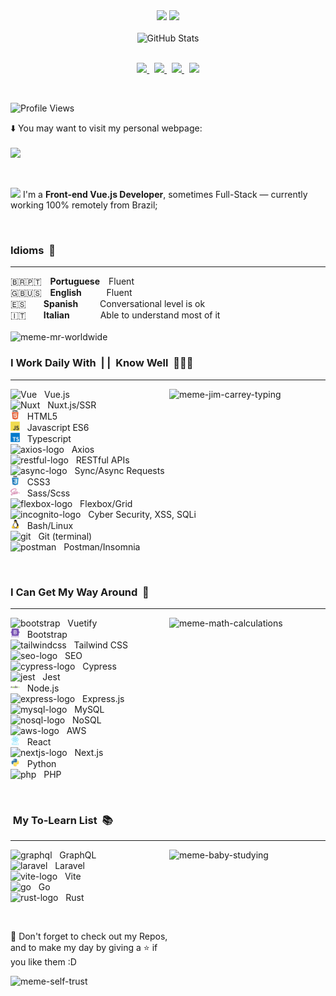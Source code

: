<div align="center"><picture>
    <source media="(prefers-color-scheme: dark)" srcset="https://readme-typing-svg.herokuapp.com?font=Inter&weight=600&size=38&duration=3500&pause=1500&color=F7F7F7&center=true&vCenter=true&width=800&lines=Hi+there%2C+I'm+%40it-jhack;I'm+a+Front-end+Vue.js+Developer" />
    <img src="https://readme-typing-svg.herokuapp.com?font=Inter&weight=600&size=38&duration=3500&pause=1500&color=000000&center=true&vCenter=true&width=800&lines=Hi+there%2C+I'm+%40it-jhack;I'm+a+Front-end+Vue.js+Developer" />
  </picture>
  <picture>
    <source media="(prefers-color-scheme: dark)" srcset="https://readme-typing-svg.herokuapp.com?font=Inter&weight=500&size=28&duration=3500&pause=1500&color=F7F7F7&center=true&vCenter=true&width=800&lines=I+hope+you+find+what+you're+looking+for+in+here+%F0%9F%99%82;With+some+experience+in+Back-end+and+Cyber+Security+too" />
    <img src="https://readme-typing-svg.herokuapp.com?font=Inter&weight=500&size=28&duration=3500&pause=1500&color=000000&center=true&vCenter=true&width=800&lines=I+hope+you+find+what+you're+looking+for+in+here+%F0%9F%99%82;With+some+background+in+Back-end+and+Cyber+Security+too" />
  </picture>
</div>

<br>

<div align="center">
  <picture>
    <source media="(prefers-color-scheme: dark)" srcset="https://github-readme-stats.vercel.app/api?username=it-jhack&show_icons=true&theme=gotham" />
    <img src="https://github-readme-stats.vercel.app/api?username=it-jhack&show_icons=true" alt="GitHub Stats">
  </picture>
</div>

<br>

<p align="center"> 
  <a href="https://www.linkedin.com/in/tpamaral/?locale=en_US">
    <img src="https://img.shields.io/badge/linkedin-%230077B5.svg?&style=for-the-badge&logo=linkedin&logoColor=white" />
  </a>&nbsp;
  <a href="https://www.instagram.com/thiago_amaral_0x539">
    <img src="https://img.shields.io/badge/instagram-%23E4405F.svg?&style=for-the-badge&logo=instagram&logoColor=white" />        
  </a>&nbsp;
  <a href="https://wa.me/5514998416457">
    <img src="https://img.shields.io/badge/WhatsApp-25D366?style=for-the-badge&logo=whatsapp&logoColor=white" />
  </a>&nbsp;
  <a href="https://www.reddit.com/user/it_jhack">
    <img src="https://img.shields.io/badge/Reddit-FF4500?style=for-the-badge&logo=reddit&logoColor=white" />
  </a>
</p>

<br>

![Profile Views](https://komarev.com/ghpvc/?username=it-jhack)
<br>
<p>
  ⬇️ You may want to visit my personal webpage:
  <a href="https://thiagoamaral.vercel.app/" target="_blank">
    <br>
    <br>
    <img src="https://user-images.githubusercontent.com/74467166/200308707-42eb0208-5456-4c06-9cbf-a6c1e328fa9b.png" />
  </a>
</p>

<br>

<p>
  <img src="https://media.giphy.com/media/hvRJCLFzcasrR4ia7z/giphy.gif" width="20" />
  I'm a <b>Front-end Vue.js Developer</b>, sometimes Full-Stack — currently working 100% remotely from Brazil;
</p>

<br>

### <b>Idioms</b>&nbsp;&nbsp;💬
<hr>
<!-- not using table tags because I don't like github's markdown/html table :P -->
🇧🇷🇵🇹&emsp;<b>Portuguese</b>&emsp;Fluent<br>
🇬🇧🇺🇸&emsp;<b>English</b>&emsp;&emsp;&nbsp;&nbsp;&nbsp;Fluent<br>
🇪🇸&emsp;&emsp;<b>Spanish</b>&emsp;&emsp;&ensp;Conversational level is ok<br>
🇮🇹&emsp;&emsp;<b>Italian</b>&emsp;&emsp;&emsp;&ensp;Able to understand most of it<br>
<br>
<img src="https://user-images.githubusercontent.com/74467166/199714884-023c31b5-46e2-49c1-aa54-f11c28724998.png" alt="meme-mr-worldwide" height="150" width="250" />

<br>

###  <b> I Work Daily With&nbsp;&nbsp;|&nbsp;|&nbsp;&nbsp;Know Well</b>&nbsp;&nbsp;👨🏻‍💻
<hr>
<img align="right" src="https://media.tenor.com/pVwOAuOdI4MAAAAC/jim-carrey-bruce-almighty.gif" alt="meme-jim-carrey-typing" height="150" width="250" />
<p>
  <img src="https://cdn.jsdelivr.net/gh/devicons/devicon/icons/vuejs/vuejs-original.svg" alt="Vue" width="15" height="15" />
  &nbsp;&nbsp;Vue.js<br>

  <img src="https://cdn.jsdelivr.net/gh/devicons/devicon/icons/nuxtjs/nuxtjs-original.svg" alt="Nuxt" width="15" height="15"  />
  &nbsp;&nbsp;Nuxt.js/SSR<br>

  <img src="https://raw.githubusercontent.com/devicons/devicon/master/icons/html5/html5-original-wordmark.svg" alt="html5" width="15" height="15"/>
  &nbsp;&nbsp;HTML5<br>

  <img src="https://raw.githubusercontent.com/devicons/devicon/master/icons/javascript/javascript-original.svg" alt="javascript" width="15" height="15"/>
  &nbsp;&nbsp;Javascript ES6<br>

  <img src="https://raw.githubusercontent.com/devicons/devicon/master/icons/typescript/typescript-original.svg" alt="typescript" width="15" height="15"/>
  &nbsp;&nbsp;Typescript<br>

  <img src="https://user-images.githubusercontent.com/74467166/199714985-419a3994-9c80-4475-9d15-edb6a28b39f1.png" alt="axios-logo" width="15" height="15" />
  &nbsp;&nbsp;Axios<br>

  <img src="https://user-images.githubusercontent.com/74467166/199715002-55fd1886-64d5-4f69-affc-dc96b8d6070f.png" alt="restful-logo" width="15" height="15" />
  &nbsp;&nbsp;RESTful APIs<br>

  <img src="https://user-images.githubusercontent.com/74467166/199714979-2f71982c-cb18-46c5-b410-a97a5d4e8b9a.png" alt="async-logo" width="15" height="15" />
  &nbsp;&nbsp;Sync/Async Requests<br>

  <img src="https://raw.githubusercontent.com/devicons/devicon/master/icons/css3/css3-original-wordmark.svg" alt="css3" width="15" height="15"/>
  &nbsp;&nbsp;CSS3<br>

  <img src="https://raw.githubusercontent.com/devicons/devicon/master/icons/sass/sass-original.svg" alt="sass" width="15" height="15"/>
  &nbsp;&nbsp;Sass/Scss<br>

  <img src="https://user-images.githubusercontent.com/74467166/199714992-f1bab8fc-f8b2-467c-9526-e2100246ae3a.png" alt="flexbox-logo" width="15" height="15" />
  &nbsp;&nbsp;Flexbox/Grid<br>

  <img src="https://user-images.githubusercontent.com/74467166/199714993-cf4cba78-fa57-45b2-a8da-c40c99dbce57.png" alt="incognito-logo" width="15" height="15" />
  &nbsp;&nbsp;Cyber Security, XSS, SQLi<br>

  <img src="https://raw.githubusercontent.com/devicons/devicon/master/icons/linux/linux-original.svg" alt="linux" width="15" height="15"/>
  &nbsp;&nbsp;Bash/Linux<br>

  <img src="https://www.vectorlogo.zone/logos/git-scm/git-scm-icon.svg" alt="git" width="15" height="15"/>
  &nbsp;&nbsp;Git (terminal)<br>

  <img src="https://www.vectorlogo.zone/logos/getpostman/getpostman-icon.svg" alt="postman" width="15" height="15"/>
  &nbsp;&nbsp;Postman/Insomnia<br>
</p>
<br>

### <b>I Can Get My Way Around</b>&nbsp;&nbsp;🤔
<hr>
<img align="right" src="https://media.tenor.com/5vo_w_jDfwgAAAAC/calculation-math.gif" alt="meme-math-calculations" height="150" width="250" />
<p>
  <img src="https://cdn.jsdelivr.net/gh/devicons/devicon/icons/vuetify/vuetify-original.svg" alt="bootstrap" width="15" height="15" />
  &nbsp;&nbsp;Vuetify<br>

  <img src="https://raw.githubusercontent.com/devicons/devicon/master/icons/bootstrap/bootstrap-plain-wordmark.svg" alt="bootstrap" width="15" height="15"/>
  &nbsp;&nbsp;Bootstrap<br>

  <img src="https://cdn.jsdelivr.net/gh/devicons/devicon/icons/tailwindcss/tailwindcss-plain.svg" alt="tailwindcss" height="15" width="15"/>
  &nbsp;&nbsp;Tailwind CSS<br>

  <img src="https://user-images.githubusercontent.com/74467166/199715009-1956e3c9-0839-413c-93e3-99d93d12aa50.png" alt="seo-logo" width="15" height="15" />
  &nbsp;&nbsp;SEO<br>

  <img src="https://user-images.githubusercontent.com/74467166/199714987-c1c1208d-e32f-47eb-af34-702ddf35ae5d.png" alt="cypress-logo" width="15" height="15" />
  &nbsp;&nbsp;Cypress<br>

  <img src="https://www.vectorlogo.zone/logos/jestjsio/jestjsio-icon.svg" alt="jest" width="15" height="15"/>
  &nbsp;&nbsp;Jest<br>

  <img src="https://raw.githubusercontent.com/devicons/devicon/master/icons/nodejs/nodejs-original-wordmark.svg" alt="nodejs" width="15" height="15"/>
  &nbsp;&nbsp;Node.js<br>

  <img src="https://user-images.githubusercontent.com/74467166/199714991-1ae62d5b-0fd0-415a-b45d-896e5f753a58.png" alt="express-logo" width="15" height="15" />
  &nbsp;&nbsp;Express.js<br>

  <img src="https://user-images.githubusercontent.com/74467166/199714997-924bbf19-f0b7-4b9e-9294-bb2496cd1bde.png" alt="mysql-logo" width="15" height="15" />
  &nbsp;&nbsp;MySQL<br>

  <img src="https://user-images.githubusercontent.com/74467166/199715002-55fd1886-64d5-4f69-affc-dc96b8d6070f.png" alt="nosql-logo" width="15" height="15" />
  &nbsp;&nbsp;NoSQL<br>

  <img src="https://user-images.githubusercontent.com/74467166/199714982-35750214-1081-4806-8f69-dfecac9d398c.png" alt="aws-logo" width="15" height="15" />
  &nbsp;&nbsp;AWS<br>

  <img src="https://raw.githubusercontent.com/devicons/devicon/master/icons/react/react-original-wordmark.svg" alt="react" width="15" height="15"/>
  &nbsp;&nbsp;React<br>

  <img src="https://user-images.githubusercontent.com/74467166/199715001-2a7c6722-15be-4bca-b16e-a116ba06a5e1.png" alt="nextjs-logo" width="15" height="15" />
  &nbsp;&nbsp;Next.js<br>

  <img src="https://raw.githubusercontent.com/devicons/devicon/master/icons/python/python-original.svg" alt="python" width="15" height="15"/>
  &nbsp;&nbsp;Python<br>
    
  <img src="https://cdn.jsdelivr.net/gh/devicons/devicon/icons/php/php-plain.svg" alt="php" width="15" height="15" />
  &nbsp;&nbsp;PHP<br>
</p>
<br>

### <b>&nbsp;My To-Learn List</b>&nbsp;&nbsp;📚
<hr>
<img align="right" src="https://media.tenor.com/FhFTkkI6t1QAAAAS/learning-reading.gif" alt="meme-baby-studying" height="150" width="250" />
<p>
  <img src="https://www.vectorlogo.zone/logos/graphql/graphql-icon.svg" alt="graphql" width="15" height="15"/>
  &nbsp;&nbsp;GraphQL<br>  
  
  <img src="https://cdn.jsdelivr.net/gh/devicons/devicon/icons/laravel/laravel-plain.svg" alt="laravel" width="15" height="15"/>
  &nbsp;&nbsp;Laravel<br>

  <img src="https://user-images.githubusercontent.com/74467166/199715011-1d9dca3f-5f1c-490e-a1cb-f221681ce89b.png" alt="vite-logo" width="15" height="15" />
  &nbsp;&nbsp;Vite<br>

  <img src="https://cdn.jsdelivr.net/gh/devicons/devicon/icons/go/go-original-wordmark.svg" alt="go" width="15" height="15" />
  &nbsp;&nbsp;Go<br>

  <img src="https://user-images.githubusercontent.com/74467166/199715006-b4acc9a1-33fd-4dac-9d2f-dd3b1f24b815.png" alt="rust-logo" width="15" height="15" />
  &nbsp;&nbsp;Rust<br>
</p>

<br>

<p>
  🔎 Don't forget to check out my Repos, and to make my day by giving a ⭐ if you like them :D
</p>
<img src="https://user-images.githubusercontent.com/74467166/199714892-a3f3c07e-9f4f-4068-9d77-77184ec7b8a2.png" alt="meme-self-trust" height="250" width="300" />
